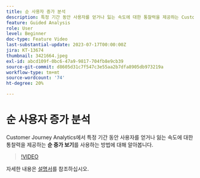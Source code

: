 ```yaml
---
title: 순 사용자 증가 분석
description: 특정 기간 동안 사용자를 얻거나 잃는 속도에 대한 통찰력을 제공하는 Customer Journey Analytics에서 순 증가 보기를 사용하는 방법에 대해 알아봅니다.
feature: Guided Analysis
role: User
level: Beginner
doc-type: Feature Video
last-substantial-update: 2023-07-17T00:00:00Z
jira: KT-13674
thumbnail: 3421664.jpeg
exl-id: abcd109f-0bc6-47a9-9817-704fb8e9cb39
source-git-commit: d8605d31c7f547c3e55aa2b7dfa8905db973219a
workflow-type: tm+mt
source-wordcount: '74'
ht-degree: 20%

---
```


# 순 사용자 증가 분석

Customer Journey Analytics에서 특정 기간 동안 사용자를 얻거나 잃는 속도에 대한 통찰력을 제공하는 **순 증가 보기**&#x200B;를 사용하는 방법에 대해 알아봅니다.

>[!VIDEO](https://video.tv.adobe.com/v/3421664/?learn=on)

자세한 내용은 [설명서](https://experienceleague.adobe.com/docs/analytics-platform/using/guided-analysis/user-growth/net-growth.html)를 참조하십시오.
